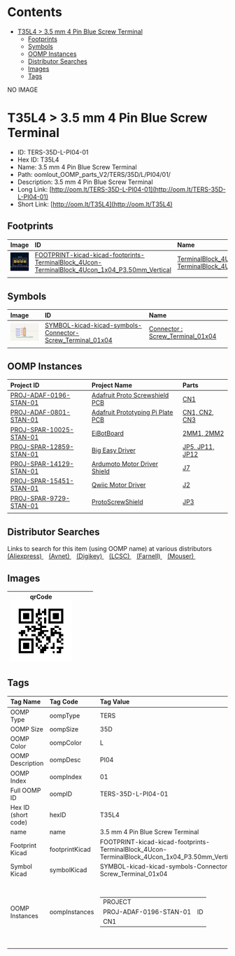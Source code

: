 



Contents
========

* [T35L4 > 3.5 mm 4 Pin Blue Screw Terminal](#t35l4--35-mm-4-pin-blue-screw-terminal)
	* [Footprints](#footprints)
	* [Symbols](#symbols)
	* [OOMP Instances](#oomp-instances)
	* [Distributor Searches](#distributor-searches)
	* [Images](#images)
	* [Tags](#tags)
  
NO IMAGE  
# T35L4 > 3.5 mm 4 Pin Blue Screw Terminal

- ID: TERS-35D-L-PI04-01
- Hex ID: T35L4
- Name: 3.5 mm 4 Pin Blue Screw Terminal
- Path: oomlout_OOMP_parts_V2/TERS/35D/L/PI04/01/
- Description: 3.5 mm 4 Pin Blue Screw Terminal
- Long Link: [http://oom.lt/TERS-35D-L-PI04-01](http://oom.lt/TERS-35D-L-PI04-01)
- Short Link: [http://oom.lt/T35L4](http://oom.lt/T35L4)

## Footprints
  

|Image|ID|Name|
| :--- | :--- | :--- |
|[![](https://raw.githubusercontent.com/oomlout/oomlout_OOMP_eda_V2/main/FOOTPRINT/kicad/kicad-footprints/TerminalBlock_4Ucon/TerminalBlock_4Ucon_1x04_P3.50mm_Vertical/image_140.png)](https://github.com/oomlout/oomlout_OOMP_eda_V2/tree/main/FOOTPRINT/kicad/kicad-footprints/TerminalBlock_4Ucon/TerminalBlock_4Ucon_1x04_P3.50mm_Vertical/)|[FOOTPRINT-kicad-kicad-footprints-TerminalBlock_4Ucon-TerminalBlock_4Ucon_1x04_P3.50mm_Vertical](https://github.com/oomlout/oomlout_OOMP_eda_V2/tree/main/FOOTPRINT/kicad/kicad-footprints/TerminalBlock_4Ucon/TerminalBlock_4Ucon_1x04_P3.50mm_Vertical/)|[TerminalBlock_4Ucon : TerminalBlock_4Ucon_1x04_P3.50mm_Vertical](https://github.com/oomlout/oomlout_OOMP_eda_V2/tree/main/FOOTPRINT/kicad/kicad-footprints/TerminalBlock_4Ucon/TerminalBlock_4Ucon_1x04_P3.50mm_Vertical/)|
||||

## Symbols
  

|Image|ID|Name|
| :--- | :--- | :--- |
|[![](https://raw.githubusercontent.com/oomlout/oomlout_OOMP_eda_V2/main/SYMBOL/kicad/kicad-symbols/Connector/Screw_Terminal_01x04/image_140.png)](https://github.com/oomlout/oomlout_OOMP_eda_V2/tree/main/SYMBOL/kicad/kicad-symbols/Connector/Screw_Terminal_01x04/)|[SYMBOL-kicad-kicad-symbols-Connector-Screw_Terminal_01x04](https://github.com/oomlout/oomlout_OOMP_eda_V2/tree/main/SYMBOL/kicad/kicad-symbols/Connector/Screw_Terminal_01x04/)|[Connector : Screw_Terminal_01x04](https://github.com/oomlout/oomlout_OOMP_eda_V2/tree/main/SYMBOL/kicad/kicad-symbols/Connector/Screw_Terminal_01x04/)|
||||

## OOMP Instances
  

|Project ID|Project Name|Parts|
| :--- | :--- | :--- |
|[PROJ-ADAF-0196-STAN-01](https://github.com/oomlout/oomlout_OOMP_projects_V2/tree/main/PROJ/ADAF/0196/STAN/01/)|[Adafruit Proto Screwshield PCB](https://github.com/oomlout/oomlout_OOMP_projects_V2/tree/main/PROJ/ADAF/0196/STAN/01/)|[CN1](https://github.com/oomlout/oomlout_OOMP_projects_V2/tree/main/PROJ/ADAF/0196/STAN/01/)|
|[PROJ-ADAF-0801-STAN-01](https://github.com/oomlout/oomlout_OOMP_projects_V2/tree/main/PROJ/ADAF/0801/STAN/01/)|[Adafruit Prototyping Pi Plate PCB](https://github.com/oomlout/oomlout_OOMP_projects_V2/tree/main/PROJ/ADAF/0801/STAN/01/)|[CN1, CN2, CN3](https://github.com/oomlout/oomlout_OOMP_projects_V2/tree/main/PROJ/ADAF/0801/STAN/01/)|
|[PROJ-SPAR-10025-STAN-01](https://github.com/oomlout/oomlout_OOMP_projects_V2/tree/main/PROJ/SPAR/10025/STAN/01/)|[EiBotBoard](https://github.com/oomlout/oomlout_OOMP_projects_V2/tree/main/PROJ/SPAR/10025/STAN/01/)|[2MM1, 2MM2](https://github.com/oomlout/oomlout_OOMP_projects_V2/tree/main/PROJ/SPAR/10025/STAN/01/)|
|[PROJ-SPAR-12859-STAN-01](https://github.com/oomlout/oomlout_OOMP_projects_V2/tree/main/PROJ/SPAR/12859/STAN/01/)|[Big Easy Driver](https://github.com/oomlout/oomlout_OOMP_projects_V2/tree/main/PROJ/SPAR/12859/STAN/01/)|[JP5, JP11, JP12](https://github.com/oomlout/oomlout_OOMP_projects_V2/tree/main/PROJ/SPAR/12859/STAN/01/)|
|[PROJ-SPAR-14129-STAN-01](https://github.com/oomlout/oomlout_OOMP_projects_V2/tree/main/PROJ/SPAR/14129/STAN/01/)|[Ardumoto Motor Driver Shield](https://github.com/oomlout/oomlout_OOMP_projects_V2/tree/main/PROJ/SPAR/14129/STAN/01/)|[J7](https://github.com/oomlout/oomlout_OOMP_projects_V2/tree/main/PROJ/SPAR/14129/STAN/01/)|
|[PROJ-SPAR-15451-STAN-01](https://github.com/oomlout/oomlout_OOMP_projects_V2/tree/main/PROJ/SPAR/15451/STAN/01/)|[Qwiic Motor Driver](https://github.com/oomlout/oomlout_OOMP_projects_V2/tree/main/PROJ/SPAR/15451/STAN/01/)|[J2](https://github.com/oomlout/oomlout_OOMP_projects_V2/tree/main/PROJ/SPAR/15451/STAN/01/)|
|[PROJ-SPAR-9729-STAN-01](https://github.com/oomlout/oomlout_OOMP_projects_V2/tree/main/PROJ/SPAR/9729/STAN/01/)|[ProtoScrewShield](https://github.com/oomlout/oomlout_OOMP_projects_V2/tree/main/PROJ/SPAR/9729/STAN/01/)|[JP3](https://github.com/oomlout/oomlout_OOMP_projects_V2/tree/main/PROJ/SPAR/9729/STAN/01/)|
||||

## Distributor Searches
  
Links to search for this item (using OOMP name) at various distributors  
[(Aliexpress) ](https://www.aliexpress.com/wholesale?SearchText=3.5+mm+4+Pin+Blue+Screw+Terminal)&nbsp;&nbsp;&nbsp;[(Avnet) ](https://www.avnet.com/shop/us/search/3.5+mm+4+Pin+Blue+Screw+Terminal)&nbsp;&nbsp;&nbsp;[(Digikey) ](https://www.digikey.co.uk/en/products/result?s=3.5+mm+4+Pin+Blue+Screw+Terminal)&nbsp;&nbsp;&nbsp;[(LCSC) ](https://www.lcsc.com/search?q=3.5+mm+4+Pin+Blue+Screw+Terminal)&nbsp;&nbsp;&nbsp;[(Farnell) ](https://uk.farnell.com/search?st=3.5+mm+4+Pin+Blue+Screw+Terminal)&nbsp;&nbsp;&nbsp;[(Mouser) ](https://www.mouser.com/c/?q=3.5+mm+4+Pin+Blue+Screw+Terminal)&nbsp;&nbsp;&nbsp;
## Images
  

|qrCode<br>[![](https://raw.githubusercontent.com/oomlout/oomlout_OOMP_parts_V2/main/TERS/35D/L/PI04/01/qrCode_140.png)](https://github.com/oomlout/oomlout_OOMP_parts_V2/tree/main/TERS/35D/L/PI04/01/qrCode.png)||||
| :---: | :---: | :---: | :---: |

## Tags
  

|Tag Name|Tag Code|Tag Value|
| :--- | :--- | :--- |
|OOMP Type|oompType|TERS|
|OOMP Size|oompSize|35D|
|OOMP Color|oompColor|L|
|OOMP Description|oompDesc|PI04|
|OOMP Index|oompIndex|01|
|Full OOMP ID|oompID|TERS-35D-L-PI04-01|
|Hex ID (short code)|hexID|T35L4|
|name|name|3.5 mm 4 Pin Blue Screw Terminal|
|Footprint Kicad|footprintKicad|FOOTPRINT-kicad-kicad-footprints-TerminalBlock_4Ucon-TerminalBlock_4Ucon_1x04_P3.50mm_Vertical|
|Symbol Kicad|symbolKicad|SYMBOL-kicad-kicad-symbols-Connector-Screw_Terminal_01x04|
|OOMP Instances|oompInstances|<table><tr><td>PROJECT</td></tr><tr><td> PROJ-ADAF-0196-STAN-01</td><td> ID</td></tr><tr><td> CN1</td></tr></table></td><td> <table><tr><td>PROJECT</td></tr><tr><td> PROJ-ADAF-0801-STAN-01</td><td> ID</td></tr><tr><td> CN1</td></tr></table></td><td> <table><tr><td>PROJECT</td></tr><tr><td> PROJ-ADAF-0801-STAN-01</td><td> ID</td></tr><tr><td> CN2</td></tr></table></td><td> <table><tr><td>PROJECT</td></tr><tr><td> PROJ-ADAF-0801-STAN-01</td><td> ID</td></tr><tr><td> CN3</td></tr></table></td><td> <table><tr><td>PROJECT</td></tr><tr><td> PROJ-SPAR-10025-STAN-01</td><td> ID</td></tr><tr><td> 2MM1</td></tr></table></td><td> <table><tr><td>PROJECT</td></tr><tr><td> PROJ-SPAR-10025-STAN-01</td><td> ID</td></tr><tr><td> 2MM2</td></tr></table></td><td> <table><tr><td>PROJECT</td></tr><tr><td> PROJ-SPAR-12859-STAN-01</td><td> ID</td></tr><tr><td> JP5</td></tr></table></td><td> <table><tr><td>PROJECT</td></tr><tr><td> PROJ-SPAR-12859-STAN-01</td><td> ID</td></tr><tr><td> JP11</td></tr></table></td><td> <table><tr><td>PROJECT</td></tr><tr><td> PROJ-SPAR-12859-STAN-01</td><td> ID</td></tr><tr><td> JP12</td></tr></table></td><td> <table><tr><td>PROJECT</td></tr><tr><td> PROJ-SPAR-14129-STAN-01</td><td> ID</td></tr><tr><td> J7</td></tr></table></td><td> <table><tr><td>PROJECT</td></tr><tr><td> PROJ-SPAR-15451-STAN-01</td><td> ID</td></tr><tr><td> J2</td></tr></table></td><td> <table><tr><td>PROJECT</td></tr><tr><td> PROJ-SPAR-9729-STAN-01</td><td> ID</td></tr><tr><td> JP3</td></tr></table>|
||||
